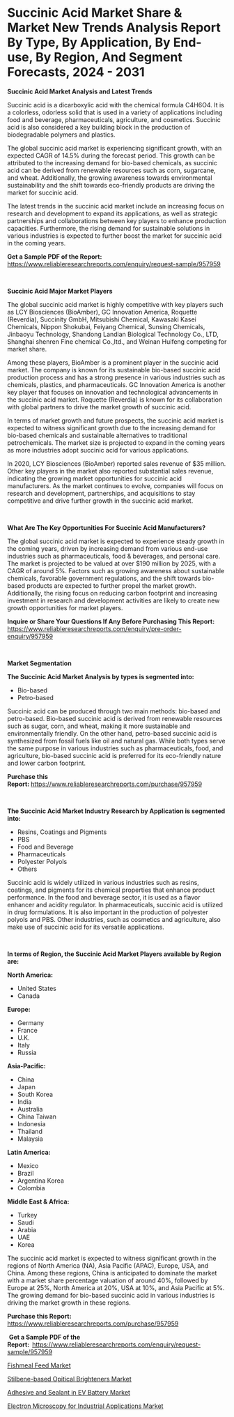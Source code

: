 <p><h1>Succinic Acid Market Share & Market New Trends Analysis Report By Type, By Application, By End-use, By Region, And Segment Forecasts, 2024 - 2031</h1></p><p><strong>Succinic Acid Market Analysis and Latest Trends</strong></p>
<p><p>Succinic acid is a dicarboxylic acid with the chemical formula C4H6O4. It is a colorless, odorless solid that is used in a variety of applications including food and beverage, pharmaceuticals, agriculture, and cosmetics. Succinic acid is also considered a key building block in the production of biodegradable polymers and plastics.</p><p>The global succinic acid market is experiencing significant growth, with an expected CAGR of 14.5% during the forecast period. This growth can be attributed to the increasing demand for bio-based chemicals, as succinic acid can be derived from renewable resources such as corn, sugarcane, and wheat. Additionally, the growing awareness towards environmental sustainability and the shift towards eco-friendly products are driving the market for succinic acid.</p><p>The latest trends in the succinic acid market include an increasing focus on research and development to expand its applications, as well as strategic partnerships and collaborations between key players to enhance production capacities. Furthermore, the rising demand for sustainable solutions in various industries is expected to further boost the market for succinic acid in the coming years.</p></p>
<p><strong>Get a Sample PDF of the Report:&nbsp;</strong> <a href="https://www.reliableresearchreports.com/enquiry/request-sample/957959">https://www.reliableresearchreports.com/enquiry/request-sample/957959</a></p>
<p>&nbsp;</p>
<p><strong>Succinic Acid Major Market Players</strong></p>
<p><p>The global succinic acid market is highly competitive with key players such as LCY Biosciences (BioAmber), GC Innovation America, Roquette (Reverdia), Succinity GmbH, Mitsubishi Chemical, Kawasaki Kasei Chemicals, Nippon Shokubai, Feiyang Chemical, Sunsing Chemicals, Jinbaoyu Technology, Shandong Landian Biological Technology Co., LTD, Shanghai shenren Fine chemical Co.,ltd., and Weinan Huifeng competing for market share. </p><p>Among these players, BioAmber is a prominent player in the succinic acid market. The company is known for its sustainable bio-based succinic acid production process and has a strong presence in various industries such as chemicals, plastics, and pharmaceuticals. GC Innovation America is another key player that focuses on innovation and technological advancements in the succinic acid market. Roquette (Reverdia) is known for its collaboration with global partners to drive the market growth of succinic acid.</p><p>In terms of market growth and future prospects, the succinic acid market is expected to witness significant growth due to the increasing demand for bio-based chemicals and sustainable alternatives to traditional petrochemicals. The market size is projected to expand in the coming years as more industries adopt succinic acid for various applications.</p><p>In 2020, LCY Biosciences (BioAmber) reported sales revenue of $35 million. Other key players in the market also reported substantial sales revenue, indicating the growing market opportunities for succinic acid manufacturers. As the market continues to evolve, companies will focus on research and development, partnerships, and acquisitions to stay competitive and drive further growth in the succinic acid market.</p></p>
<p>&nbsp;</p>
<p><strong>What Are The Key Opportunities For Succinic Acid Manufacturers?</strong></p>
<p><p>The global succinic acid market is expected to experience steady growth in the coming years, driven by increasing demand from various end-use industries such as pharmaceuticals, food & beverages, and personal care. The market is projected to be valued at over $190 million by 2025, with a CAGR of around 5%. Factors such as growing awareness about sustainable chemicals, favorable government regulations, and the shift towards bio-based products are expected to further propel the market growth. Additionally, the rising focus on reducing carbon footprint and increasing investment in research and development activities are likely to create new growth opportunities for market players.</p></p>
<p><strong>Inquire or Share Your Questions If Any Before Purchasing This Report:</strong> <a href="https://www.reliableresearchreports.com/enquiry/pre-order-enquiry/957959">https://www.reliableresearchreports.com/enquiry/pre-order-enquiry/957959</a></p>
<p>&nbsp;</p>
<p><strong>Market Segmentation</strong></p>
<p><strong>The Succinic Acid Market Analysis by types is segmented into:</strong></p>
<p><ul><li>Bio-based</li><li>Petro-based</li></ul></p>
<p><p>Succinic acid can be produced through two main methods: bio-based and petro-based. Bio-based succinic acid is derived from renewable resources such as sugar, corn, and wheat, making it more sustainable and environmentally friendly. On the other hand, petro-based succinic acid is synthesized from fossil fuels like oil and natural gas. While both types serve the same purpose in various industries such as pharmaceuticals, food, and agriculture, bio-based succinic acid is preferred for its eco-friendly nature and lower carbon footprint.</p></p>
<p><strong>Purchase this Report:&nbsp;</strong><a href="https://www.reliableresearchreports.com/purchase/957959">https://www.reliableresearchreports.com/purchase/957959</a></p>
<p>&nbsp;</p>
<p><strong>The Succinic Acid Market Industry Research by Application is segmented into:</strong></p>
<p><ul><li>Resins, Coatings and Pigments</li><li>PBS</li><li>Food and Beverage</li><li>Pharmaceuticals</li><li>Polyester Polyols</li><li>Others</li></ul></p>
<p><p>Succinic acid is widely utilized in various industries such as resins, coatings, and pigments for its chemical properties that enhance product performance. In the food and beverage sector, it is used as a flavor enhancer and acidity regulator. In pharmaceuticals, succinic acid is utilized in drug formulations. It is also important in the production of polyester polyols and PBS. Other industries, such as cosmetics and agriculture, also make use of succinic acid for its versatile applications.</p></p>
<p>&nbsp;</p>
<p><strong>In terms of Region, the Succinic Acid Market Players available by Region are:</strong></p>
<p>
    <p> <strong> North America: </strong>
        <ul>
            <li>United States</li>
            <li>Canada</li>
        </ul>
        </p> 
    <p> <strong> Europe: </strong>
        <ul>
            <li>Germany</li>
            <li>France</li>
            <li>U.K.</li>
            <li>Italy</li>
            <li>Russia</li>
        </ul>
        </p> 
    <p> <strong> Asia-Pacific: </strong>
        <ul>
            <li>China</li>
            <li>Japan</li>
            <li>South Korea</li>
            <li>India</li>
            <li>Australia</li>
            <li>China Taiwan</li>
            <li>Indonesia</li>
            <li>Thailand</li>
            <li>Malaysia</li>
        </ul>
        </p> 
    <p> <strong> Latin America: </strong>
        <ul>
            <li>Mexico</li>
            <li>Brazil</li>
            <li>Argentina Korea</li>
            <li>Colombia</li>
        </ul>
        </p> 
    <p> <strong> Middle East & Africa: </strong>
        <ul>
            <li>Turkey</li>
            <li>Saudi</li>
            <li>Arabia</li>
            <li>UAE</li>
            <li>Korea</li>
        </ul>
    </p>
    </p>
<p><p>The succinic acid market is expected to witness significant growth in the regions of North America (NA), Asia Pacific (APAC), Europe, USA, and China. Among these regions, China is anticipated to dominate the market with a market share percentage valuation of around 40%, followed by Europe at 25%, North America at 20%, USA at 10%, and Asia Pacific at 5%. The growing demand for bio-based succinic acid in various industries is driving the market growth in these regions.</p></p>
<p><strong>Purchase this Report: </strong><a href="https://www.reliableresearchreports.com/purchase/957959">https://www.reliableresearchreports.com/purchase/957959</a></p>
<p>&nbsp;<strong>Get a Sample PDF of the Report:&nbsp;&nbsp;</strong><a href="https://www.reliableresearchreports.com/enquiry/request-sample/957959">https://www.reliableresearchreports.com/enquiry/request-sample/957959</a></p>
<p><strong></strong></p>
<p><p><a href="https://view.publitas.com/reportprime-1/fishmeal-feed-market-size-share-trends-analysis-report-by-material-by-type-by-end-user-by-region-and-segment-forecasts-2023-2030/">Fishmeal Feed Market</a></p><p><a href="https://military-diascia-e68.notion.site/Stilbene-based-Opitical-Brighteners-Market-Growth-Market-Trends-COVID-19-Impact-and-Forecasts-for-fc2ff6937e1c48ac88b3dc0dd6a71557">Stilbene-based Opitical Brighteners Market</a></p><p><a href="https://view.publitas.com/reportprime-1/adhesive-and-sealant-in-ev-battery-market-size-furnishes-valuable-information-encompassing-market-share-market-trends-and-projections-spanning-from-2023-to-2030/">Adhesive and Sealant in EV Battery Market</a></p><p><a href="https://view.publitas.com/reportprime-1/electron-microscopy-for-industrial-applications-market-offer-valuable-insights-into-market-size-market-share-market-trends-and-projections-spanning-from-2023-to-2030/">Electron Microscopy for Industrial Applications Market</a></p></p>